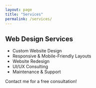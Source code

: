 ```yaml
---
layout: page
title: "Services"
permalink: /services/
---
```


## Web Design Services

- Custom Website Design
- Responsive & Mobile-Friendly Layouts
- Website Redesign
- UI/UX Consulting
- Maintenance & Support

Contact me for a free consultation! 